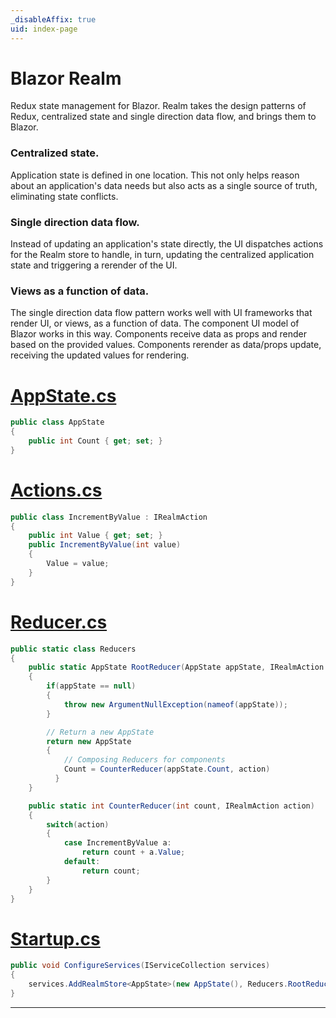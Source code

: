 ```yaml
---
_disableAffix: true
uid: index-page
---
```


# Blazor Realm

Redux state management for Blazor. Realm takes the design patterns of Redux, centralized state and single direction data flow, and brings them to Blazor.

### Centralized state. 

Application state is defined in one location. This not only helps reason about an application's data needs but also acts as a single source of truth, eliminating state conflicts.

### Single direction data flow.

Instead of updating an application's state directly, the UI dispatches actions for the Realm store to handle, in turn, updating the centralized application state and triggering a rerender of the UI.

### Views as a function of data. 

The single direction data flow pattern works well with UI frameworks that render UI, or views, as a function of data. The component UI model of Blazor works in this way. Components receive data as props and render based on the provided values. Components rerender as data/props update, receiving the updated values for rendering.

# [AppState.cs](#tab/AppState)

```csharp
public class AppState
{
    public int Count { get; set; }
}
```

# [Actions.cs](#tab/Actions)

```csharp
public class IncrementByValue : IRealmAction
{
    public int Value { get; set; }
    public IncrementByValue(int value)
    {
        Value = value;
    }
}
```

# [Reducer.cs](#tab/Reducers)

```csharp
public static class Reducers
{
    public static AppState RootReducer(AppState appState, IRealmAction action)
    {
        if(appState == null)
        {
            throw new ArgumentNullException(nameof(appState));
        }

        // Return a new AppState
        return new AppState
        {
            // Composing Reducers for components
            Count = CounterReducer(appState.Count, action)
	      }
    }

    public static int CounterReducer(int count, IRealmAction action)
    {
        switch(action)
        {
            case IncrementByValue a:
                return count + a.Value;
            default:
                return count;
        }
    }
}
```

# [Startup.cs](#tab/Startup)

```csharp
public void ConfigureServices(IServiceCollection services)
{
    services.AddRealmStore<AppState>(new AppState(), Reducers.RootReducer);
}
```

---